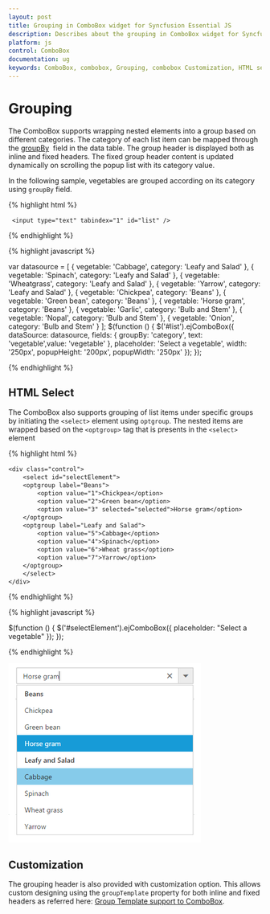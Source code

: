 ```yaml
---
layout: post
title: Grouping in ComboBox widget for Syncfusion Essential JS
description: Describes about the grouping in ComboBox widget for Syncfusion Essential JS
platform: js
control: ComboBox
documentation: ug
keywords: ComboBox, combobox, Grouping, combobox Customization, HTML select
---
```


# Grouping

The ComboBox supports wrapping nested elements into a group based on different categories. The category
of each list item can be mapped through the [groupBy](https://help.syncfusion.com/api/js/ejcombobox#members:fields-groupby) &nbsp;field in
the data table. The group header is displayed both as inline and fixed headers. The fixed group header content
is updated dynamically on scrolling the popup list with its category value.

In the following sample, vegetables are grouped according on its category using `groupBy` field.

{% highlight html %}
	
	 <input type="text" tabindex="1" id="list" />
			
{% endhighlight %}
	
{% highlight javascript %}	
	
var datasource = [
	{ vegetable: 'Cabbage', category: 'Leafy and Salad' }, { vegetable: 'Spinach', category: 'Leafy and Salad' },
	{ vegetable: 'Wheatgrass', category: 'Leafy and Salad' }, { vegetable: 'Yarrow', category: 'Leafy and Salad' },
	{ vegetable: 'Chickpea', category: 'Beans' }, { vegetable: 'Green bean', category: 'Beans' },
	{ vegetable: 'Horse gram', category: 'Beans' }, { vegetable: 'Garlic', category: 'Bulb and Stem' },
	{ vegetable: 'Nopal', category: 'Bulb and Stem' }, { vegetable: 'Onion', category: 'Bulb and Stem' }
];
$(function () {
	$('#list').ejComboBox({
		dataSource: datasource,
		fields: { groupBy: 'category', text: 'vegetable',value: 'vegetable' },
		placeholder: 'Select a vegetable',
		width: '250px',
		popupHeight: '200px',
		popupWidth: '250px'
	});
});	
		
{% endhighlight %}

## HTML Select

The ComboBox also supports grouping of list items under specific groups by initiating
the `<select>` element using  `optgroup`. The nested items are wrapped based on
the `<optgroup>` tag that is presents in the `<select>` element

{% highlight html %}

	<div class="control">
		<select id="selectElement">
		<optgroup label="Beans">
			<option value="1">Chickpea</option>
			<option value="2">Green bean</option>
			<option value="3" selected="selected">Horse gram</option>
		</optgroup>
		<optgroup label="Leafy and Salad">
			<option value="5">Cabbage</option>
			<option value="4">Spinach</option>
			<option value="6">Wheat grass</option>
			<option value="7">Yarrow</option>
		</optgroup>
		</select>
	</div>

{% endhighlight %}


{% highlight javascript %}
	
$(function () {
	$('#selectElement').ejComboBox({
		placeholder: "Select a vegetable"
	});
});

{% endhighlight %}

![](RenderingMode_images/RenderingMode_img1.jpeg)

## Customization

The grouping header is also provided with customization option. This allows custom designing using the `groupTemplate` property for both inline and fixed headers as referred here:
[Group Template support to ComboBox](https://help.syncfusion.com/js/combobox/template#group-template).
